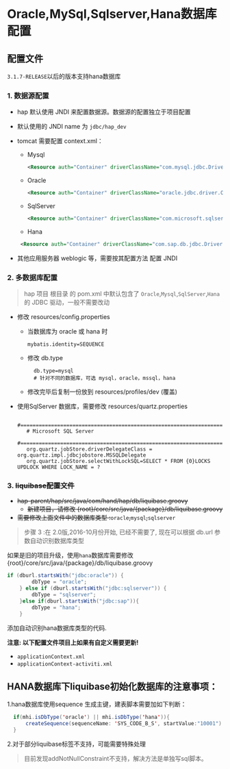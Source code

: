 # Oracle,MySql,Sqlserver,Hana数据库配置

## 配置文件

`3.1.7-RELEASE`以后的版本支持hana数据库

### 1. 数据源配置

   * hap 默认使用 JNDI 来配置数据源。数据源的配置独立于项目配置
   * 默认使用的 JNDI name 为 `jdbc/hap_dev`
   * tomcat 需要配置 context.xml：
     * Mysql 

       ```xml
       <Resource auth="Container" driverClassName="com.mysql.jdbc.Driver" url="jdbc:mysql://localhost:3306/hap_dev" name="jdbc/hap_dev" type="javax.sql.DataSource" username="hap_dev" password="hap_dev"/>
       ```
     * Oracle

       ```xml
       <Resource auth="Container" driverClassName="oracle.jdbc.driver.OracleDriver" name="jdbc/hap_dev" type="javax.sql.DataSource" url="jdbc:oracle:thin:@192.168.115.136:1521:HAP" username="hap_dev" password="hap_dev"/>
       ```

     * SqlServer

       ```xml
       <Resource auth="Container" driverClassName="com.microsoft.sqlserver.jdbc.SQLServerDriver" url="jdbc:sqlserver://10.211.55.6:1433; DatabaseName=hap_dev" name="jdbc/hap_dev" type="javax.sql.DataSource" username="hap" password="handhapdev"/>
       ```

     * Hana 

      ```xml
       <Resource auth="Container" driverClassName="com.sap.db.jdbc.Driver" url="jdbc:sap://192.168.11.28:35215/hap_dev" name="jdbc/hap_dev" type="javax.sql.DataSource" username="hap_dev" password="hap_dev"/>
       ```

   * 其他应用服务器 weblogic 等，需要按其配置方法 配置 JNDI

### 2. 多数据库配置

   > hap 项目 根目录 的 pom.xml 中默认包含了 `Oracle`,`Mysql`,`SqlServer`,`Hana` 的 JDBC 驱动，一般不需要改动

   * 修改  resources/config.properties

     * 当数据库为 oracle 或 hana 时

       ```
       mybatis.identity=SEQUENCE
       ```

     * 修改 db.type

       ```
         db.type=mysql
         # 针对不同的数据库，可选 mysql，oracle，mssql，hana
       ```

     * 修改完毕后复制一份放到 resources/profiles/dev \(覆盖\)
     
   
   * 使用SqlServer 数据库，需要修改  resources/quartz.properties 
      
     ```
        #============================================================================
        # Microsoft SQL Server
        #============================================================================
        org.quartz.jobStore.driverDelegateClass = org.quartz.impl.jdbcjobstore.MSSQLDelegate
        org.quartz.jobStore.selectWithLockSQL=SELECT * FROM {0}LOCKS UPDLOCK WHERE LOCK_NAME = ?
     ```

### 3. ~~liquibase配置文件~~
   * ~~hap-parent/hap/src/java/com/hand/hap/db/liquibase.groovy~~
     * ~~新建项目，请修改 {root}/core/src/java/{package}/db/liquibase.groovy~~
   * ~~需要修改上面文件中的数据库类型 :~~`oracle`~~,~~`mysql`~~,~~`sqlserver`

> 步骤 3 :在 2.0版,2016-10月份开始, 已经不需要了, 现在可以根据 db.url 参数自动识别数据库类型

如果是旧的项目升级，使用`hana`数据库需要修改 {root}/core/src/java/{package}/db/liquibase.groovy

```java
if (dburl.startsWith("jdbc:oracle")) {
        dbType = "oracle";
    } else if (dburl.startsWith("jdbc:sqlserver")) {
        dbType = "sqlserver";
    }else if(dburl.startsWith("jdbc:sap")){
        dbType = "hana";
    }
```

添加自动识别hana数据库类型的代码.

**注意: 以下配置文件项目上如果有自定义需要更新!**

- ``applicationContext.xml``
- ``applicationContext-activiti.xml``

## HANA数据库下liquibase初始化数据库的注意事项：
1.hana数据库使用sequence 生成主键，建表脚本需要加如下判断：

```java
  if(mhi.isDbType('oracle') || mhi.isDbType('hana')){
      createSequence(sequenceName: 'SYS_CODE_B_S', startValue:"10001")
  }

```

2.对于部分liquibase标签不支持，可能需要特殊处理

> 目前发现addNotNullConstraint不支持，解决方法是单独写sql脚本。



